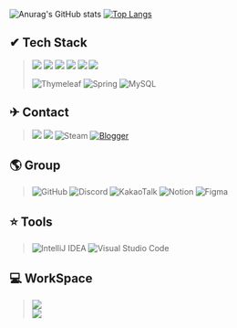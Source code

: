 ![Anurag's GitHub stats](https://github-readme-stats.vercel.app/api?username=Pear1yCode&show_icons=true&theme=ambient_gradient)
[![Top Langs](https://github-readme-stats.vercel.app/api/top-langs/?username=Pear1yCode)](https://github.com/anuraghazra/github-readme-stats)

<h2>✔ Tech Stack</h2>
  
> <img src="https://img.shields.io/badge/html-E34F26?style=for-the-badge&logo=html&logoColor=white">
> <img src="https://img.shields.io/badge/CSS3-1572B6?style=for-the-badge&logo=CSS3&logoColor=white">
> <img src="https://img.shields.io/badge/JavaScript-F7DF1E?style=for-the-badge&logo=JavaScript&logoColor=white">
> <img src="https://img.shields.io/badge/Java-ED8B00?style=for-the-badge&logo=openjdk&logoColor=white">
> <img src="https://img.shields.io/badge/React-20232A?style=for-the-badge&logo=react&logoColor=61DAFB">
> <img src="https://img.shields.io/badge/Vue.js-35495E?style=for-the-badge&logo=vue.js&logoColor=4FC08D">
>
>![Thymeleaf](https://img.shields.io/badge/Thymeleaf-%23005C0F.svg?style=for-the-badge&logo=Thymeleaf&logoColor=white)
>![Spring](https://img.shields.io/badge/spring-%236DB33F.svg?style=for-the-badge&logo=spring&logoColor=white)
>![MySQL](https://img.shields.io/badge/mysql-4479A1.svg?style=for-the-badge&logo=mysql&logoColor=white)

<h2>✈ Contact</h2>

><a href="https://google.com" target="_self"><img src="https://img.shields.io/badge/Gmail-D14836?style=for-the-badge&logo=gmail&logoColor=white"></a>
><a href="https://cofgame.tistory.com"><img src="https://img.shields.io/badge/Tistory-000000?style=for-the-badge&logo=Tistory&logoColor=white"></a>
>![Steam](https://img.shields.io/badge/steam-%23000000.svg?style=for-the-badge&logo=steam&logoColor=white)
>[![Blogger](https://img.shields.io/badge/Blogger-FF5722?style=for-the-badge&logo=blogger&logoColor=white)](https://pearlystars.blogspot.com)


<h2> 🌎 Group</h2>

>![GitHub](https://img.shields.io/badge/github-%23121011.svg?style=for-the-badge&logo=github&logoColor=white)
>![Discord](https://img.shields.io/badge/Discord-%235865F2.svg?style=for-the-badge&logo=discord&logoColor=white)
>![KakaoTalk](https://img.shields.io/badge/kakaotalk-ffcd00.svg?style=for-the-badge&logo=kakaotalk&logoColor=000000)
>![Notion](https://img.shields.io/badge/Notion-%23000000.svg?style=for-the-badge&logo=notion&logoColor=white)
>![Figma](https://img.shields.io/badge/figma-%23F24E1E.svg?style=for-the-badge&logo=figma&logoColor=white)

<h2> ⭐ Tools</h2>

>![IntelliJ IDEA](https://img.shields.io/badge/IntelliJIDEA-000000.svg?style=for-the-badge&logo=intellij-idea&logoColor=white)
>![Visual Studio Code](https://img.shields.io/badge/Visual%20Studio%20Code-0078d7.svg?style=for-the-badge&logo=visual-studio-code&logoColor=white)

<h2> 💻 WorkSpace </h2>

> <img src="https://img.shields.io/badge/AMD-Ryzen7_9800x3d-0071C5?style=for-the-badge&logo=amd&logoColor=white"> <br>
> <img src="https://img.shields.io/badge/NVIDIA-RTX4080-76B900?style=for-the-badge&logo=nvidia&logoColor=white">
